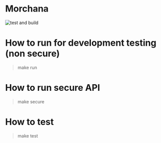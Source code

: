 # Morchana

![test and build](https://github.com/codeforpublic/morchana-static-qr-code-api/workflows/test%20and%20build/badge.svg)

# How to run for development testing (non secure)

> make run

# How to run secure API

> make secure

# How to test

> make test
